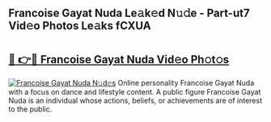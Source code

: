 ## Francoise Gayat Nuda Le𝚊k𝚎d N𝚞𝚍e - Part-ut7 Vid𝚎o Photos Le𝚊ks fCXUA

# <h2><a href="http://fbee6u.evod.top/?m=Francoise+Gayat+Nuda">🔗 👉🔴 Francoise Gayat Nuda Vid𝚎o Ph𝚘t𝚘s</a></h2>

[![Francoise Gayat Nuda N𝚞d𝚎s](https://i.imgur.com/8V9OHl7.gif)](http://fbee6u.evod.top/?m=Francoise+Gayat+Nuda)
Online personality Francoise Gayat Nuda with a focus on dance and lifestyle content. A public figure Francoise Gayat Nuda is an individual whose actions, beliefs, or achievements are of interest to the public. 
